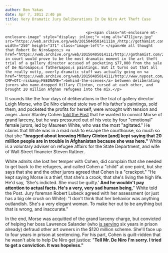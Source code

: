 ```yaml
---
author: Ben Yakas
date: Apr 7, 2011 2:40 pm
title: Very Dramatic Jury Deliberations In De Niro Art Theft Case
---
```


	
										<p><span class="mt-enclosure mt-enclosure-image" style="display: inline;"> <img alt="4711jury.jpg" src="https://web.archive.org/web/20150405014111im_/http://gothamist.com/attachments/byakas/4711jury.jpg" width="250" height="371" class="image-left"> </span>We all thought that Robert De Niro&apos;s <a href="https://web.archive.org/web/20150405014111/http://gothamist.com/2011/03/19/deniro_testifies_about_art_fraud_ca.php">testimony</a> in court would prove to be the most dramatic moment in the art theft trial of a gallery director accused of pocketing $77,000 from the sale of De Niro&apos;s father&apos;s paintings. But it turns out that all the really nutty, overly-dramatic stuff was actually going on <a href="https://web.archive.org/web/20150405014111/http://www.nypost.com/p/news/local/manhattan/fellow_juror_pompous_hillary_acquit_EsM4vCZgWR9UcomXvMgvAL?CMP=OTC-rss&amp;FEEDNAME=">behind-the-scenes</a> between deliberating jurors who name-dropped Hillary Clinton, cursed at each other, and brought 20 million Afghan refugees into the mix.</p>

<p>It sounds like the four days of deliberations in the trial of gallery director Leigh Morse, who De Niro claimed stole two of his father&apos;s paintings, sold them, and pocketed the profits for herself, were wrought with tension and anger. Juror Stanley Cohen <a href="https://web.archive.org/web/20150405014111/http://www.nypost.com/p/news/local/manhattan/fellow_juror_pompous_hillary_acquit_EsM4vCZgWR9UcomXvMgvAL?CMP=OTC-rss&amp;FEEDNAME=">told the Post</a> that he wanted to convict Morse of grand larceny, but he was pressured out of his vote by four &quot;emotional&quot; female jurors, led by Maureen White, who was the most &quot;agitated.&quot; He claims that White was in a mad rush to escape the courthouse, so much so that she <strong>&quot;bragged about knowing Hillary Clinton [and] kept saying that 20 million people are in trouble in Afghanistan because she was here.&quot;</strong> White is a voluntary adviser on refugee affairs for the State Department, and wife of Wall Street financier Steven Rattner. </p>

<p>White admits she lost her temper with Cohen, did complain that she needed to get back to the refugees, and called Cohen a &quot;child&quot; at one point, but she says that she and the other jurors agreed that Cohen is a &quot;crackpot.&quot; &quot;He kept saying Morse is a thief, that she&apos;s a crook, that she&apos;s living the high life. He&apos;d say, &apos;She&apos;s indicted. She must be guilty.&apos; <strong>And he wouldn&apos;t pay attention to actual facts. He&apos;s a very, very sad human being,</strong>&quot; White told the Post. Jury foreman Robert Lubeck agreed with her assessment (or just has a big ole crush on White): &quot;I don&apos;t think that her behavior was anything outlandish. She&apos;s a very elegant woman. To make her out to be anything but that is wrong, and inaccurate.&quot;</p>

<p>In the end, Morse was acquitted of the grand larceny charge, but convicted of helping her boss Lawrence Salander (who <a href="https://web.archive.org/web/20150405014111/http://gothamist.com/2010/08/04/scheming_fraudulent_art_dealer_sent.php">is serving</a> six years in prison already) defraud other art owners in the $120 million scheme. She&apos;ll face up to four years in prison at sentencing. For his part, Cohen is guilt-ridden that he wasn&apos;t able to help De Niro get justice: &quot;<strong>Tell Mr. De Niro I&apos;m sorry. I tried to get a conviction. It was hopeless.&quot;</strong></p>					
										
									
				